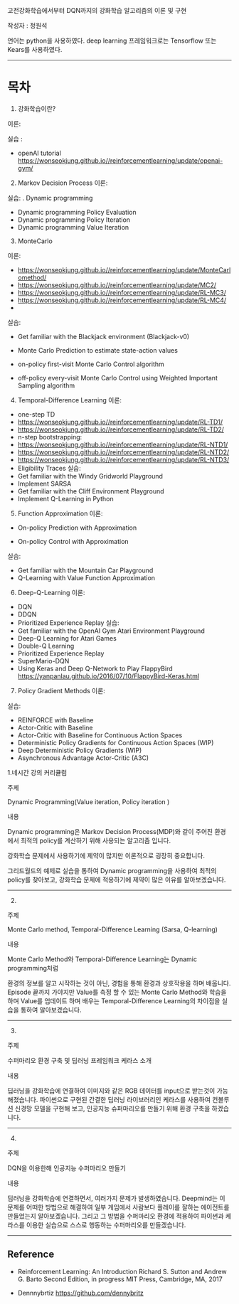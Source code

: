 고전강화학습에서부터 DQN까지의 강화학습 알고리즘의 이론 및 구현

작성자 : 정원석

언어는 python을 사용하였다. 
deep learning 프레임워크로는 Tensorflow 또는  Kears를 사용하였다. 



---

# 목차

1. 강화학습이란? 
 
 이론: 
 
 
 실습 : 
 
 * openAI tutorial
https://wonseokjung.github.io//reinforcementlearning/update/openai-gym/
 

2. Markov Decision Process
 이론:
 
 실습:
. Dynamic programming

* Dynamic programming Policy Evaluation
* Dynamic programming Policy Iteration
* Dynamic programming Value Iteration

3. MonteCarlo 

 이론:
 * https://wonseokjung.github.io//reinforcementlearning/update/MonteCarlomethod/
 * https://wonseokjung.github.io//reinforcementlearning/update/MC2/
 * https://wonseokjung.github.io//reinforcementlearning/update/RL-MC3/
 * https://wonseokjung.github.io//reinforcementlearning/update/RL-MC4/
 * 
 실습:
 * Get familiar with the Blackjack environment (Blackjack-v0)
 
 * Monte Carlo Prediction to estimate state-action values 
 * on-policy first-visit Monte Carlo Control algorithm 
 * off-policy every-visit Monte Carlo Control using Weighted Important Sampling algorithm 
 

4.  Temporal-Difference Learning
 이론: 
 * one-step TD
 * https://wonseokjung.github.io//reinforcementlearning/update/RL-TD1/
 * https://wonseokjung.github.io//reinforcementlearning/update/RL-TD2/
 * n-step bootstrapping: 
 * https://wonseokjung.github.io//reinforcementlearning/update/RL-NTD1/
 * https://wonseokjung.github.io//reinforcementlearning/update/RL-NTD2/
 * https://wonseokjung.github.io//reinforcementlearning/update/RL-NTD3/
 * Eligibility Traces
 실습:
 * Get familiar with the Windy Gridworld Playground
 * Implement SARSA 
 * Get familiar with the Cliff Environment Playground
 * Implement Q-Learning in Python 

5. Function Approximation
 이론: 
 * On-policy Prediction with Approximation
 
 * On-policy Control with Approximation
 
 실습: 
 * Get familiar with the Mountain Car Playground
 * Q-Learning with Value Function Approximation

6. Deep-Q-Learning
 이론:
 * DQN 
 * DDQN
 * Prioritized Experience Replay 
 실습:
 * Get familiar with the OpenAI Gym Atari Environment Playground
 * Deep-Q Learning for Atari Games 
 * Double-Q Learning 
 * Prioritized Experience Replay 
 * SuperMario-DQN
 * Using Keras and Deep Q-Network to Play FlappyBird
  https://yanpanlau.github.io/2016/07/10/FlappyBird-Keras.html

7. Policy Gradient Methods
 이론:
 
 실습:
 * REINFORCE with Baseline 
 * Actor-Critic with Baseline 
 * Actor-Critic with Baseline for Continuous Action Spaces 
 * Deterministic Policy Gradients for Continuous Action Spaces (WIP)
 * Deep Deterministic Policy Gradients (WIP)
 * Asynchronous Advantage Actor-Critic (A3C) 








1.네시간 강의 커리큘럼

주제

 Dynamic Programming(Value iteration, Policy iteration ) 

내용

Dynamic programming은 Markov Decision Process(MDP)와 같이 주어진 환경에서 최적의 policy를 계산하기 위해 사용되는 알고리즘 입니다. 

강화학습 문제에서 사용하기에 제약이 많지만 이론적으로 굉장히 중요합니다. 

그리드월드의 예제로 실습을 통하여 Dynamic programming을 사용하여 최적의 policy를 찾아보고, 강화학습 문제에 적용하기에 제약이 많은 이유를 알아보겠습니다. 


- - -


2.

주제

 Monte Carlo method, Temporal-Difference Learning (Sarsa, Q-learning)

내용

Monte Carlo Method와 Temporal-Difference  Learning는 Dynamic programming처럼 

환경의 정보를 알고 시작하는 것이 아닌,  경험을 통해 환경과 상호작용을 하며 배웁니다.  Episode 끝까지 가야지만 Value를 측정 할 수 있는 Monte Carlo Method와 학습을 하며 Value를 업데이트 하며 배우는 Temporal-Difference Learning의 차이점을 실습을 통하여 알아보겠습니다.  

 
- - -

3.

주제

수퍼마리오 환경 구축 및 딥러닝 프레임워크 케라스 소개

내용


딥러닝을 강화학습에 연결하여 이미지와 같은 RGB 데이터를 input으로 받는것이 가능해졌습니다. 파이썬으로 구현된 간결한 딥러닝 라이브러리인 케라스를 사용하여 컨볼루션 신경망 모델을 구현해 보고, 인공지능 슈퍼마리오를 만들기 위해 환경 구축을 하겠습니다.


- - -


4.
주제

DQN을 이용한해 인공지능 수퍼마리오 만들기 

내용

딥러닝을 강화학습에 연결하면서, 여러가지 문제가 발생하였습니다. 
Deepmind는 이 문제를 어떠한 방법으로 해결하여 일부 게임에서 사람보다 플레이를 잘하는 에이전트를 만들었는지 알아보겠습니다.
그리고 그 방법을 수퍼마리오 환경에 적용하여 파이썬과 케라스를 이용한 실습으로 스스로 행동하는 수퍼마리오를 만들겠습니다.
 
- - -



## Reference 
* Reinforcement Learning: An Introduction Richard S. Sutton and Andrew G. Barto Second Edition, in progress
MIT Press, Cambridge, MA, 2017



* Dennnybrtiz
 https://github.com/dennybritz



































